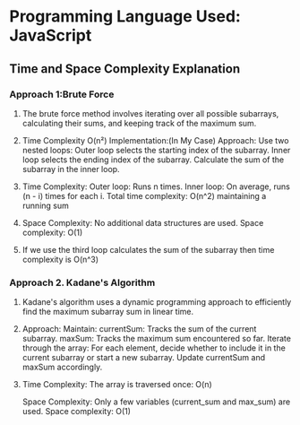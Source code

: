 # Programming Language Used: JavaScript

## Time and Space Complexity Explanation

### Approach 1:Brute Force
1) The brute force method involves iterating over all possible subarrays, calculating their sums, and keeping track of the maximum sum.
2) Time Complexity O(n²) Implementation:(In My Case)
     Approach:
        Use two nested loops:
            Outer loop selects the starting index of the subarray.
            Inner loop selects the ending index of the subarray.
        Calculate the sum of the subarray in the inner loop.
3) Time Complexity:
    Outer loop: Runs n times.
    Inner loop: On average, runs (n - i) times for each i.
    Total time complexity: O(n^2) maintaining a running sum

4)  Space Complexity:
    No additional data structures are used.
    Space complexity: O(1)
  
5) If we use the third loop calculates the sum of the subarray then time complexity   is O(n^3)

### Approach 2. Kadane's Algorithm
1) Kadane's algorithm uses a dynamic programming approach to efficiently find the maximum subarray sum in linear time.

2)    Approach:
        Maintain:
            currentSum: Tracks the sum of the current subarray.
            maxSum: Tracks the maximum sum encountered so far.
        Iterate through the array:
            For each element, decide whether to include it in the current subarray or start a new subarray.
            Update currentSum and maxSum accordingly.

3) Time Complexity:
   The array is traversed once: O(n)

   Space Complexity:
   Only a few variables (current_sum and max_sum) are used.
   Space complexity: O(1)